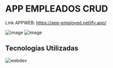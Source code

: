 # APP EMPLEADOS CRUD

Link APPWEB: https://app-employed.netlify.app/

![image](https://github.com/FreddyArreagaM/APP_EMPLOYED_/assets/127709400/1fb939db-dfb8-49ad-bafa-8de6370de746)
![image](https://github.com/FreddyArreagaM/APP_EMPLOYED_/assets/127709400/91a293b5-9bab-4307-b947-24d92d378545)


## Tecnologías Utilizadas
![webdev](https://github.com/FreddyArreagaM/APP_EMPLOYED_/assets/127709400/6c601311-3b0c-471d-b0fa-d473e8adb4d3)

